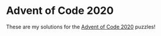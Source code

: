 # Advent of Code 2020

These are my solutions for the [Advent of Code 2020](https://adventofcode.com/) puzzles!
